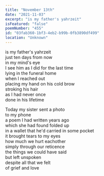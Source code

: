 ```yaml
---
title: "November 13th"
date: "2021-11-03"
excerpt: "is my father's yahrzeit"
isFeatured: "false"
poemNumber: "455"
id: "03fab360-1bf3-4eb2-b99b-0fb3890df499"
location: "Unknown"
---
```


is my father's yahrzeit  
just ten days from now  
in my mind's eye  
I see him as I did for the last time  
lying in the funeral home  
when I reached out  
placing my hand on his cold brow  
stroking his hair  
as I had never once  
done in his lifetime

Today my sister sent a photo  
to my phone  
a poem I had written years ago  
which she had found folded up  
in a wallet that he'd carried in some pocket  
it brought tears to my eyes  
how much we hurt eachother  
simply through our reticence  
the things we could have said  
but left unspoken  
despite all that we felt  
of grief and love
